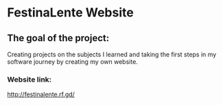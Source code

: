 # FestinaLente Website
## The goal of the project: 
Creating projects on the subjects I learned and taking the first steps in my software journey by creating my own website.

### Website link:
http://festinalente.rf.gd/
